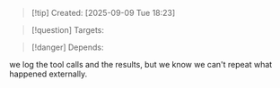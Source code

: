 
>[!tip] Created: [2025-09-09 Tue 18:23]

>[!question] Targets: 

>[!danger] Depends: 

we log the tool calls and the results, but we know we can't repeat what happened externally.